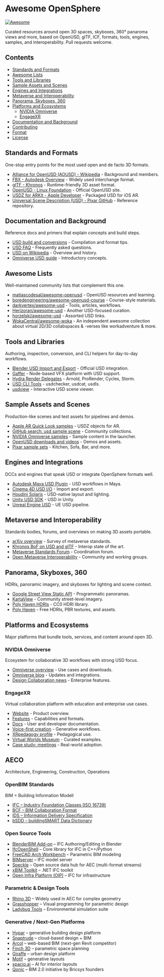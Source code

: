 # Awesome OpenSphere 

[![Awesome](https://awesome.re/badge.svg)](https://awesome.re)

Curated resources around open 3D spaces, skyboxes, 360° panaroma views and more, based on OpenUSD, glTF, ICF, formats, tools, engines, samples, and interoperability. Pull requests welcome.

## Contents
- [Standards and Formats](#standards-and-formats)
- [Awesome Lists](#awesome-lists)
- [Tools and Libraries](#tools-and-libraries)
- [Sample Assets and Scenes](#sample-assets-and-scenes)
- [Engines and Integrations](#engines-and-integrations)
- [Metaverse and Interoperability](#metaverse-and-interoperability)
- [Panorama, Skyboxes, 360](#panorama-skyboxes-360)
- [Platforms and Ecosystems](#platforms-and-ecosystems)
  - [NVIDIA Omniverse](#nvidia-omniverse)
  - [EngageXR](#engagexr)
- [Documentation and Background](#documentation-and-background)
- [Contributing](#contributing)
- [Format](#format)
- [License](#license)

## Standards and Formats
One-stop entry points for the most used open and de facto 3D formats.

- [Alliance for OpenUSD (AOUSD) - Wikipedia](https://en.wikipedia.org/wiki/Alliance_for_OpenUSD) - Background and members.
- [FBX - Autodesk Overview](https://help.autodesk.com/view/FBX/2020/ENU/) - Widely used interchange format.
- [glTF - Khronos](https://www.khronos.org/gltf/) - Runtime-friendly 3D asset format.
- [OpenUSD - Linux Foundation](https://openusd.org) - Official OpenUSD site.
- [USDZ for ARKit - Apple Developer](https://developer.apple.com/augmented-reality/quick-look/) - Packaged USD for iOS AR.
- [Universal Scene Description (USD) - Pixar GitHub](https://github.com/PixarAnimationStudios/USD) - Reference repository.


## Documentation and Background
Reference docs and primers that explain concepts and build steps.

- [USD build and conversions](https://graphics.pixar.com/usd/release/compiling.html) - Compilation and format tips.
- [USD FAQ](https://openusd.org/release/usdfaq.html) - Frequently asked questions.
- [USD on Wikipedia](https://en.wikipedia.org/wiki/Universal_Scene_Description) - Overview and history.
- [Omniverse USD guide](https://omniverseusd.github.io/chapter1/what_is_usd.html) - Introductory concepts.



## Awesome Lists
Well-maintained community lists that complement this one.

- [matiascodesal/awesome-openusd](https://github.com/matiascodesal/awesome-openusd) - OpenUSD resources and learning.
- [boredengineering/awesome-openusd-course](https://github.com/boredengineering/awesome-openusd-course) - Course-style materials.
- [darkvertex/awesome-usd](https://github.com/darkvertex/awesome-usd) - Tools, articles, workflows.
- [Herizoran/awesome-usd](https://github.com/Herizoran/awesome-usd) - Another USD-focused curation.
- [horzelski/awesome-usd](https://github.com/horzelski/awesome-usd) - Assorted USD links.
- [WokaCentral/awesome-woka](https://github.com/WokaCentral/awesome-woka) - An independent awesome collection about virtual 2D/3D collabspaces & -verses like workadventure & more. 

## Tools and Libraries
Authoring, inspection, conversion, and CLI helpers for day-to-day workflows.

- [Blender USD Import and Export](https://docs.blender.org/manual/en/latest/files/import_export/usd.html) - Official USD integration.
- [Gaffer](https://www.gafferhq.org/) - Node-based VFX platform with USD support.
- [Hydra Render Delegates](https://graphics.pixar.com/usd/release/toolset.html) - Arnold, ProRender, Cycles, Storm.
- [USD CLI Tools](https://openusd.org/release/toolset.html) - usdchecker, usdcat, usdls.
- [usdview](https://openusd.org/release/toolset.html) - Interactive USD scene viewer.

## Sample Assets and Scenes
Production-like scenes and test assets for pipelines and demos.

- [Apple AR Quick Look samples](https://developer.apple.com/augmented-reality/quick-look/) - USDZ objects for AR.
- [GitHub search: usd sample scene](https://github.com/search?q=usd+sample+scene) - Community collections.
- [NVIDIA Omniverse samples](https://developer.nvidia.com/nvidia-omniverse-platform) - Sample content in the launcher.
- [OpenUSD downloads and videos](https://graphics.pixar.com/usd/release/dl_downloads.html) - Demos and assets.
- [Pixar sample sets](https://graphics.pixar.com/usd/downloads.html) - Kitchen, Sofa, Bar, and more.

## Engines and Integrations
DCCs and engines that speak USD or integrate OpenSphere formats well.

- [Autodesk Maya USD Plugin](https://graphics.pixar.com/usd/release/maya.html) - USD workflows in Maya.
- [Cinema 4D USD I/O](https://www.maxon.net/en/cinema-4d) - Import and export.
- [Houdini Solaris](https://www.sidefx.com/docs/houdini/solaris/usd.html) - USD-native layout and lighting.
- [Unity USD SDK](https://github.com/Unity-Technologies/usd-unity-sdk) - USD in Unity.
- [Unreal Engine USD](https://docs.unrealengine.com/5.3/en-US/universal-scene-description-in-unreal-engine/) - UE USD pipeline.

## Metaverse and Interoperability
Standards bodies, forums, and overviews on making 3D assets portable.

- [arXiv overview](https://arxiv.org/html/2403.05205v1) - Survey of metaverse standards.
- [Khronos BoF on USD and glTF](https://www.khronos.org/events/the-state-of-3d-asset-interoperability-using-usd-and-gltf-bof) - Interop state of the art.
- [Metaverse Standards Forum](https://metaverse-standards.org/) - Coordination forum.
- [Open Metaverse Interoperability](https://omigroup.org/) - Community and working groups.

## Panorama, Skyboxes, 360
HDRIs, panoramic imagery, and skyboxes for lighting and scene context.

- [Google Street View Static API](https://developers.google.com/maps/documentation/streetview) - Programmatic panoramas.
- [KartaView](https://kartaview.org/) - Community street-level imagery.
- [Poly Haven HDRIs](https://polyhaven.com/hdris) - CC0 HDRI library.
- [Poly Haven](https://polyhaven.com/) - Free HDRIs, PBR textures, and assets.

## Platforms and Ecosystems
Major platforms that bundle tools, services, and content around open 3D.

### NVIDIA Omniverse
Ecosystem for collaborative 3D workflows with strong USD focus.

- [Omniverse overview](https://www.nvidia.com/en-us/omniverse/) - Use cases and downloads.
- [Omniverse blog](https://blogs.nvidia.com/blog/new-omniverse-connections-advance-3d-workflows/) - Updates and integrations.
- [Design Collaboration news](https://nvidianews.nvidia.com/news/nvidia-launches-omniverse-design-collaboration-and-simulation-platform-for-enterprises) - Enterprise features.

### EngageXR
Virtual collaboration platform with education and enterprise use cases.

- [Website](https://engagevr.io/) - Product overview.
- [Features](https://engagevr.io/features/) - Capabilities and formats.
- [Docs](https://docs.engagevr.io/engage) - User and developer documentation.
- [Voice-first creation](https://engagevr.io/build-immersive-vr-worlds-with-your-voice-generative-ai-on-engage-xr/) - Generative workflows.
- [XRpedagogy profile](https://www.xrpedagogy.com/en/what-is-engagevr/) - Pedagogical use.
- [Virtual Worlds Museum](https://www.virtualworlds.museum/web-xr-exhibit/engage) - Curated examples.
- [Case study: meetings](https://www.immersivelearning.market/praxisbeispiele/verwenden-von-engage-vr-fuer-virtual-meetings/) - Real-world adoption.


## AECO 
Architecture, Engineering, Construction, Operations

### OpenBIM Standards
BIM = Building  Information Modell

* [IFC – Industry Foundation Classes (ISO 16739)](https://technical.buildingsmart.org/standards/ifc/)
* [BCF – BIM Collaboration Format](https://technical.buildingsmart.org/standards/bcf/)
* [IDS – Information Delivery Specification](https://technical.buildingsmart.org/standards/ids/)
* [bSDD – buildingSMART Data Dictionary](https://bs-dd.org/)

### Open Source Tools

* [BlenderBIM Add-on](https://blenderbim.org/) – IFC Authoring/Editing in Blender
* [IfcOpenShell](http://ifcopenshell.org/) – Core library for IFC in C++/Python
* [FreeCAD Arch Workbench](https://wiki.freecad.org/Arch_Workbench) – Parametric BIM modeling
* [BIMserver](https://github.com/opensourceBIM/BIMserver) – IFC model server
* [Speckle](https://speckle.systems/) – Open source data hub for AEC (multi-format streams)
* [xBIM Toolkit](https://github.com/xBimTeam/XbimEssentials) – .NET IFC toolkit
* [Open Infra Platform (OIP)](https://github.com/tumcms/Open-Infra-Platform) – IFC for infrastructure

### Parametric & Design Tools

* [Rhino 3D](https://www.rhino3d.com/) – Widely used in AEC for complex geometry
* [Grasshopper](https://www.grasshopper3d.com/) – Visual programming for parametric design
* [Ladybug Tools](https://www.ladybug.tools/) – Environmental simulation suite

### Generative / Next-Gen Platforms

* [Hypar](https://hypar.io/) – generative building design platform
* [Snaptrude](https://www.snaptrude.com/) – cloud-based design + BIM
* [Arcol](https://arcol.io/) – web-based BIM (next-gen Revit competitor)
* [Finch 3D](https://finch3d.com/) – parametric space planning
* [Giraffe](https://giraffe.build/) – urban design platform
* [Motif](https://withmotif.com/) – generative layouts
* [spacio.ai](https://www.spacio.ai/) – AI for interior layouts
* [Qonic](https://qonic.com/) – BIM 2.0 initiative by Bricsys founders

